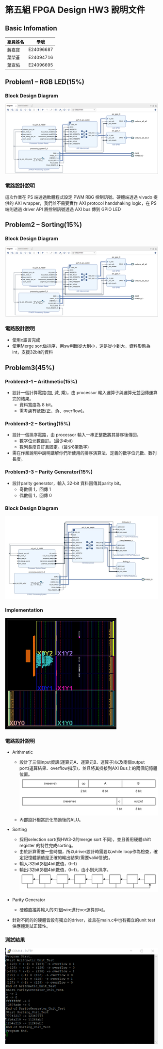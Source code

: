 # 第五組 FPGA Design HW3 說明文件

## Basic Infomation

| 組員姓名 | 學號      |
| -------- | --------- |
| 蔣嘉寶   | E24096687 |
| 葉榮蒼   | E24094716 |
| 葉宣佑   | E24096695 |



## Problem1 – RGB LED(15%)

### Block Design Diagram
![image1](./images/block_design_1.jpg)

### 電路設計說明

這次作業在 PS 端透過軟體程式設定 PWM RBG 控制訊號。硬體端透過 vivado 提供的 AXI wrapper，我們並不需要實作 AXI protocol handshaking logic，在 PS 端則透過 driver API 將控制訊號透過 AXI bus 傳到 GPIO LED                                                                       

## Problem2 – Sorting(15%)
### Block Design Diagram
![image2](./images/block_design_2.jpg)

### 電路設計說明
- 使用c語言完成
- 使用Merge sort做排序，用sw判斷從大到小，還是從小到大，資料形態為int，支援32bit的資料

## Problem3(45%)
### Problem3-1 – Arithmetic(15%)
- 設計一個計算電路(加, 減, 乘)，由 processor 輸入運算子與運算元並回傳運算完的結果。
    - 資料寬度為 8 bit。
    - 需考慮有號數(正、負、overflow)。
### Problem3-2 – Sorting(15%)
- 設計一個排序電路，由 processor 輸入一串正整數將其排序後傳回。
    - 數字位元數自訂。(最少4bit)
    - 數列長度自訂且固定。(最少8筆數字)
- 需在作業說明中說明講解你們所使用的排序演算法、定義的數字位元數、數列長度。

### Problem3-3 – Parity Generator(15%)
- 設計parity generator，輸入 32-bit 資料回傳其parity bit。
    - 奇數個 1，回傳 1
    - 偶數個 1，回傳 0

### Block Design Diagram

![image3](./images/block_design_3.jpg)

### Implementation

![image4](./images/Implementation.png)

### 電路設計說明
- Arithmetic
    - 設計了三個input資訊(運算元A、運算元B、運算子)以及兩個output port(運算結果、overflow指示)，並且將其掛接到AXI Bus上的兩個記憶體位置。
    ![image6](./images/image1.png)
    - 內部設計相當於化簡過後的ALU。
- Sorting
    - 採用selection sort(與HW3-2的merge sort 不同)，並且善用硬體shift register 的特性完成sorting。
    - 由於計算需要一些時間，所以driver設計時需要以while loop作為檢查，確定記憶體讀值是正確的輸出結果(需要valid信號)。
    - 輸入:32bit(8個4bit數值，0~f)
    - 輸出:32bit(8個4bit數值，0~f)，由小到大排序。
    ![image6](./images/image2.png)
-  Parity Generator
    - 硬體直接將輸入的32個wire進行xor運算即可。

- 針對不同的的硬體皆設有獨立的driver，並且在main.c中也有獨立的unit test供應體測試正確性。
### 測試結果
![image5](./images/problem3_putty.png)